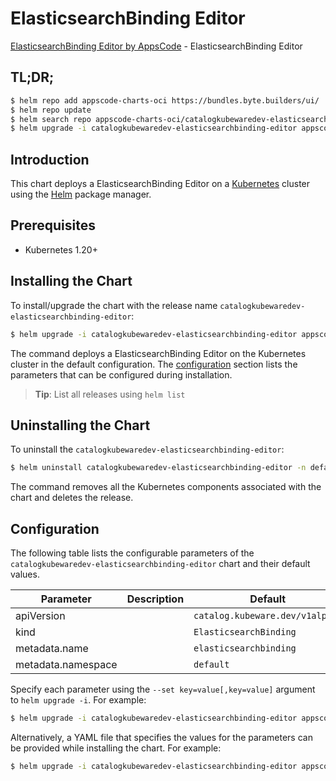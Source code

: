 # ElasticsearchBinding Editor

[ElasticsearchBinding Editor by AppsCode](https://byte.builders) - ElasticsearchBinding Editor

## TL;DR;

```bash
$ helm repo add appscode-charts-oci https://bundles.byte.builders/ui/
$ helm repo update
$ helm search repo appscode-charts-oci/catalogkubewaredev-elasticsearchbinding-editor --version=v0.9.0
$ helm upgrade -i catalogkubewaredev-elasticsearchbinding-editor appscode-charts-oci/catalogkubewaredev-elasticsearchbinding-editor -n default --create-namespace --version=v0.9.0
```

## Introduction

This chart deploys a ElasticsearchBinding Editor on a [Kubernetes](http://kubernetes.io) cluster using the [Helm](https://helm.sh) package manager.

## Prerequisites

- Kubernetes 1.20+

## Installing the Chart

To install/upgrade the chart with the release name `catalogkubewaredev-elasticsearchbinding-editor`:

```bash
$ helm upgrade -i catalogkubewaredev-elasticsearchbinding-editor appscode-charts-oci/catalogkubewaredev-elasticsearchbinding-editor -n default --create-namespace --version=v0.9.0
```

The command deploys a ElasticsearchBinding Editor on the Kubernetes cluster in the default configuration. The [configuration](#configuration) section lists the parameters that can be configured during installation.

> **Tip**: List all releases using `helm list`

## Uninstalling the Chart

To uninstall the `catalogkubewaredev-elasticsearchbinding-editor`:

```bash
$ helm uninstall catalogkubewaredev-elasticsearchbinding-editor -n default
```

The command removes all the Kubernetes components associated with the chart and deletes the release.

## Configuration

The following table lists the configurable parameters of the `catalogkubewaredev-elasticsearchbinding-editor` chart and their default values.

|     Parameter      | Description |                  Default                   |
|--------------------|-------------|--------------------------------------------|
| apiVersion         |             | <code>catalog.kubeware.dev/v1alpha1</code> |
| kind               |             | <code>ElasticsearchBinding</code>          |
| metadata.name      |             | <code>elasticsearchbinding</code>          |
| metadata.namespace |             | <code>default</code>                       |


Specify each parameter using the `--set key=value[,key=value]` argument to `helm upgrade -i`. For example:

```bash
$ helm upgrade -i catalogkubewaredev-elasticsearchbinding-editor appscode-charts-oci/catalogkubewaredev-elasticsearchbinding-editor -n default --create-namespace --version=v0.9.0 --set apiVersion=catalog.kubeware.dev/v1alpha1
```

Alternatively, a YAML file that specifies the values for the parameters can be provided while
installing the chart. For example:

```bash
$ helm upgrade -i catalogkubewaredev-elasticsearchbinding-editor appscode-charts-oci/catalogkubewaredev-elasticsearchbinding-editor -n default --create-namespace --version=v0.9.0 --values values.yaml
```
